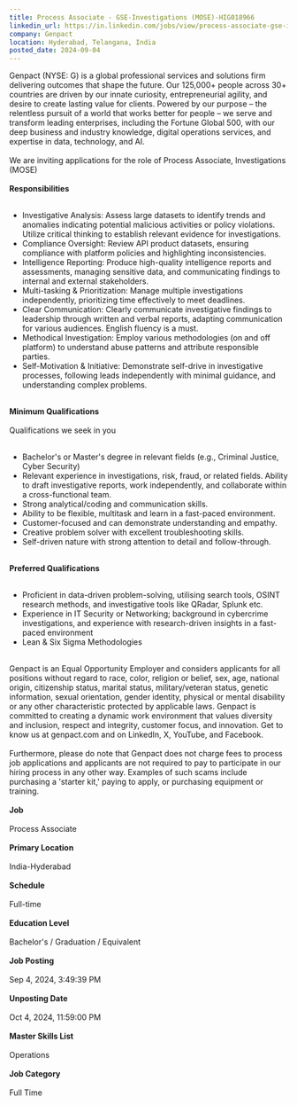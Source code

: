 ```yaml
---
title: Process Associate - GSE-Investigations (MOSE)-HIG018966
linkedin_url: https://in.linkedin.com/jobs/view/process-associate-gse-investigations-mose-hig018966-at-genpact-4016106098?position=35&pageNum=0&refId=TbmlGnXPnGhBuzFITnrUHg%3D%3D&trackingId=npfM7Cn3FsZJ2cGy3aXV7A%3D%3D
company: Genpact
location: Hyderabad, Telangana, India
posted_date: 2024-09-04
---
```


<div class="description__text description__text--rich">
<section class="show-more-less-html" data-max-lines="5">
<div class="show-more-less-html__markup show-more-less-html__markup--clamp-after-5 relative overflow-hidden">
          Genpact (NYSE: G) is a global professional services and solutions firm delivering outcomes that shape the future. Our 125,000+ people across 30+ countries are driven by our innate curiosity, entrepreneurial agility, and desire to create lasting value for clients. Powered by our purpose – the relentless pursuit of a world that works better for people – we serve and transform leading enterprises, including the Fortune Global 500, with our deep business and industry knowledge, digital operations services, and expertise in data, technology, and AI.<br/><br/>We are inviting applications for the role of Process Associate, Investigations (MOSE)<br/><br/><strong>Responsibilities<br/><br/></strong><ul><li> Investigative Analysis: Assess large datasets to identify trends and anomalies indicating potential malicious activities or policy violations. Utilize critical thinking to establish relevant evidence for investigations.</li><li> Compliance Oversight: Review API product datasets, ensuring compliance with platform policies and highlighting inconsistencies.</li><li> Intelligence Reporting: Produce high-quality intelligence reports and assessments, managing sensitive data, and communicating findings to internal and external stakeholders.</li><li> Multi-tasking &amp; Prioritization: Manage multiple investigations independently, prioritizing time effectively to meet deadlines.</li><li> Clear Communication: Clearly communicate investigative findings to leadership through written and verbal reports, adapting communication for various audiences. English fluency is a must.</li><li> Methodical Investigation: Employ various methodologies (on and off platform) to understand abuse patterns and attribute responsible parties.</li><li> Self-Motivation &amp; Initiative: Demonstrate self-drive in investigative processes, following leads independently with minimal guidance, and understanding complex problems.<br/><br/></li></ul><strong>Minimum Qualifications<br/><br/></strong>Qualifications we seek in you<br/><br/><ul><li> Bachelor's or Master's degree in relevant fields (e.g., Criminal Justice, Cyber Security)</li><li> Relevant experience in investigations, risk, fraud, or related fields. Ability to draft investigative reports, work independently, and collaborate within a cross-functional team.</li><li> Strong analytical/coding and communication skills.</li><li> Ability to be flexible, multitask and learn in a fast-paced environment.</li><li> Customer-focused and can demonstrate understanding and empathy.</li><li> Creative problem solver with excellent troubleshooting skills.</li><li> Self-driven nature with strong attention to detail and follow-through.<br/><br/></li></ul><strong>Preferred Qualifications<br/><br/></strong><ul><li> Proficient in data-driven problem-solving, utilising search tools, OSINT research methods, and investigative tools like QRadar, Splunk etc.</li><li> Experience in IT Security or Networking; background in cybercrime investigations, and experience with research-driven insights in a fast-paced environment</li><li> Lean &amp; Six Sigma Methodologies<br/><br/></li></ul>Genpact is an Equal Opportunity Employer and considers applicants for all positions without regard to race, color, religion or belief, sex, age, national origin, citizenship status, marital status, military/veteran status, genetic information, sexual orientation, gender identity, physical or mental disability or any other characteristic protected by applicable laws. Genpact is committed to creating a dynamic work environment that values diversity and inclusion, respect and integrity, customer focus, and innovation. Get to know us at genpact.com and on LinkedIn, X, YouTube, and Facebook.<br/><br/>Furthermore, please do note that Genpact does not charge fees to process job applications and applicants are not required to pay to participate in our hiring process in any other way. Examples of such scams include purchasing a 'starter kit,' paying to apply, or purchasing equipment or training.<br/><br/><strong>Job<br/><br/></strong>Process Associate<br/><br/><strong>Primary Location<br/><br/></strong>India-Hyderabad<br/><br/><strong>Schedule<br/><br/></strong>Full-time<br/><br/><strong>Education Level<br/><br/></strong>Bachelor's / Graduation / Equivalent<br/><br/><strong>Job Posting<br/><br/></strong>Sep 4, 2024, 3:49:39 PM<br/><br/><strong>Unposting Date<br/><br/></strong>Oct 4, 2024, 11:59:00 PM<br/><br/><strong>Master Skills List<br/><br/></strong>Operations<br/><br/><strong>Job Category<br/><br/></strong>Full Time
        </div>


<!-- --> </section>
</div>